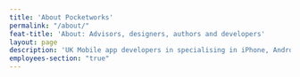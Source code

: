 ```yaml
---
title: 'About Pocketworks'
permalink: "/about/"
feat-title: 'About: Advisors, designers, authors and developers'
layout: page
description: 'UK Mobile app developers in specialising in iPhone, Android, Windows Phone, Wearables and Cloud solutions.'
employees-section: "true"
---
```



